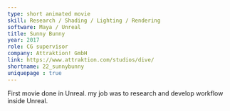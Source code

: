 ```yaml
---
type: short animated movie
skill: Research / Shading / Lighting / Rendering
software: Maya / Unreal
title: Sunny Bunny
year: 2017
role: CG supervisor
company: Attraktion! GmbH
link: https://www.attraktion.com/studios/dive/
shortname: 22_sunnybunny
uniquepage : true 
---
```


First movie done in Unreal. my job was to research and develop workflow inside Unreal. 